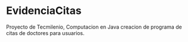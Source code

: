 # EvidenciaCitas
Proyecto de Tecmilenio, Computacion en Java creacion de programa de citas de doctores para usuarios.
